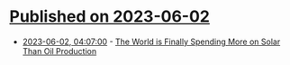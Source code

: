 # [Published on 2023-06-02](index.md)

* [2023-06-02, 04:07:00](https://soylentnews.org/article.pl?sid=23/06/01/1259248&from=rss) - [The World is Finally Spending More on Solar Than Oil Production](https://soylentnews.org/article.pl?sid=23/06/01/1259248&from=rss)
